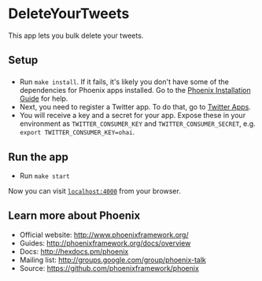 # DeleteYourTweets

This app lets you bulk delete your tweets.

## Setup

### 
* Run `make install`. If it fails, it's likely you don't have some of the dependencies for Phoenix apps installed. Go to the [Phoenix Installation Guide](http://www.phoenixframework.org/docs/installation) for help.
* Next, you need to register a Twitter app. To do that, go to [Twitter Apps](https://apps.twitter.com).
* You will receive a key and a secret for your app. Expose these in your environment as `TWITTER_CONSUMER_KEY` and `TWITTER_CONSUMER_SECRET`, e.g. `export TWITTER_CONSUMER_KEY=ohai`.

## Run the app

* Run `make start`

Now you can visit [`localhost:4000`](http://localhost:4000) from your browser.

## Learn more about Phoenix

  * Official website: http://www.phoenixframework.org/
  * Guides: http://phoenixframework.org/docs/overview
  * Docs: http://hexdocs.pm/phoenix
  * Mailing list: http://groups.google.com/group/phoenix-talk
  * Source: https://github.com/phoenixframework/phoenix
